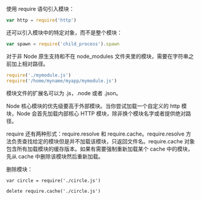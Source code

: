 使用 require 语句引入模块：

```js
var http = require('http')
```

还可以引入模块中的特定对象，而不是整个模块：

```js
var spawn = require('child_process').spawn
```

对于非 Node 原生支持和不在 node_modules 文件夹里的模块，需要在字符串之前加上相对路径。

```js
require('./mymodule.js')
require('/home/myname/myapp/mymodule.js')
```

模块文件的扩展名可以为 .js，.node 或者 .json。

Node 核心模块的优先级要高于外部模块。当你尝试加载一个自定义的 http 模块，Node 会首先加载内部核心 HTTP 模块，除非换个模块名字或者提供绝对路径。

require 还有两种形式：require.resolve 和 require.cache。require.resolve 方法负责查找给定的模块但是并不加载该模块，只返回文件名。require.cache 对象包含所有加载模块的缓存版本。如果有需要强制重新加载某个 cache 中的模块，先从 cache 中删除该模块然后重新加载。

删除模块：

```
var circle = require('./circle.js')

delete require.cache('./circle.js')
```
